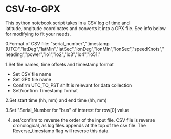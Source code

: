 # CSV-to-GPX
This python notebook script takes in a CSV log of time and latitude,longitude coordinates and converts it into a GPX file. See info below for modifying to fit your needs. 

0.Format of CSV file:
"serial_number","timestamp (UTC)","latDeg","latMin","latSec","lonDeg","lonMin","lonSec","speedKnots","heading","power","io1","io2","io3","io4","io51."

1.Set file names, time offsets and timestamp format
  * Set CSV file name
  * Set GPX file name
  * Confirm UTC_TO_PST shift is relevant for data collection
  * Set/confirm Timestamp format

2.Set start time (hh, mm) and end time (hh, mm)

3.Set "Serial_Number for "bus" of interest for row[0] value

4. set/confirm to reverse the order of the input file. CSV file is reverse cronological, as log files appends at the top of the csv file. The Reverse_timestamp flag will reverse this data.
